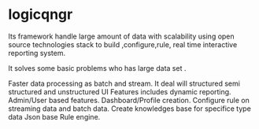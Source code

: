 # logicqngr
Its framework handle large amount of data with scalability using open source technologies stack to build ,configure,rule, real time interactive reporting system.

It solves some basic problems who has large data set .

Faster data processing as batch and stream.
It deal will structured semi structured and unstructured
UI Features includes dynamic reporting.
Admin/User based features.
Dashboard/Profile creation.
Configure rule on streaming data and batch data.
Create knowledges base for specifice type data
Json base Rule engine.
